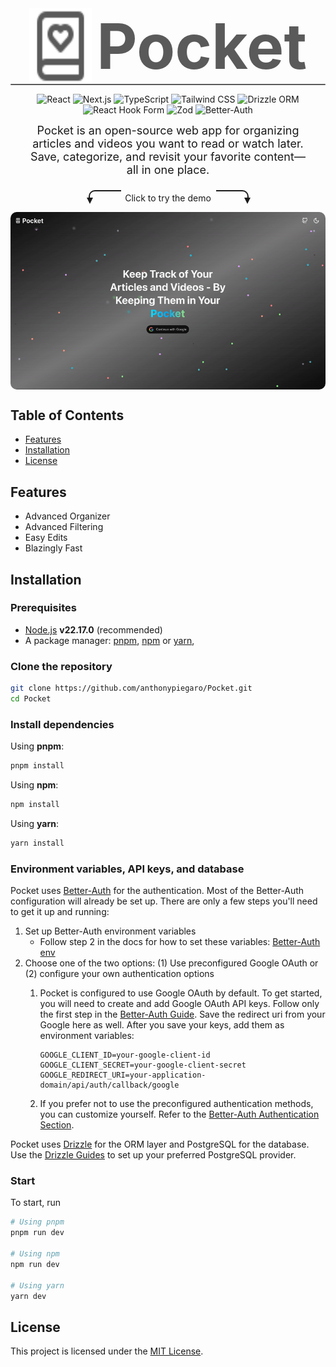 <div style="display:flex;flex-direction:row;justify-content:center">
   <img src="public/book-heart.svg" alt="Pocket Icon" width="100" style="vertical-align:middle;margin-right:8px" fill="red"/>
   <span style="vertical-align:middle;font-size:100px;font-weight:700;color:rgb(90, 90, 90)">Pocket</span>
</div>

<div style="width:100%;height:2px;background-color:rgb(90,90,90);border-radius:50px;margin-bottom:10px;"></div>

<div align="center" >

![React](https://img.shields.io/github/package-json/dependency-version/anthonypiegaro/Pocket/react)
![Next.js](https://img.shields.io/github/package-json/dependency-version/anthonypiegaro/Pocket/next?color=rgb(0,0,0))
![TypeScript](https://img.shields.io/github/package-json/dependency-version/anthonypiegaro/Pocket/dev/typescript)
![Tailwind CSS](https://img.shields.io/github/package-json/dependency-version/anthonypiegaro/Pocket/dev/tailwindcss)
![Drizzle ORM](https://img.shields.io/github/package-json/dependency-version/anthonypiegaro/Pocket/drizzle-orm?color=4bb74b)
![React Hook Form](https://img.shields.io/github/package-json/dependency-version/anthonypiegaro/Pocket/react-hook-form?color=ff69b4)
![Zod](https://img.shields.io/github/package-json/dependency-version/anthonypiegaro/Pocket/zod?color=blueviolet)
![Better-Auth](https://img.shields.io/github/package-json/dependency-version/anthonypiegaro/Pocket/better-auth?color=000)

</div>

<p style="font-size: 18px; text-align: center; max-width: 450px; margin:auto; margin-bottom: 12px">
Pocket is an open-source web app for organizing articles and videos you want to read or watch later. Save, categorize, and revisit your favorite content—all in one place.
</p>

<div align="center" >
  <div style="
    display: flex; 
    flex-direction: row; 
    gap: 8px; 
    justify-content: center"
  >
    <div style="position: relative; width: 50px">
      <div style="
        position: absolute;
        height: 15px; 
        width: 50px; 
        border-top: solid;
        border-left: solid;
        border-top-left-radius: 10px;
        border-width: 2px;
        top: 10px;
        "
      >
        <div
          style="
            width: 0;
            height: 0;
            border-left: 5px solid transparent;
            border-right: 5px solid transparent;
            border-top: 10px solid;
            position: absolute;
            bottom: -5px;
            left: -5.5px
          "
        ></div>
      </div>
    </div>
    <p>Click to try the demo</p>
    <div style="position: relative; width: 50px;">
      <div style="
        position: absolute;
        height: 15px; 
        width: 50px; 
        border-top: solid;
        border-right: solid;
        border-top-right-radius: 10px;
        border-width: 2px;
        top: 10px;
        "
      >
        <div
          style="
            width: 0;
            height: 0;
            border-left: 5px solid transparent;
            border-right: 5px solid transparent;
            border-top: 10px solid;
            position: absolute;
            bottom: -5px;
            right: -5.5px
          "
        ></div>
      </div>
    </div>
  </div>
  <div align="center">
    <a href="https://pocket-mauve.vercel.app/" target="_blank" >
      <img 
        src="landing-page.gif" 
        alt="Demo" 
        style="display: block; border-radius: 10px;" 
      />
    </a>
  </div>
</div>

## Table of Contents
- [Features](#features)
- [Installation](#installation)
- [License](#license)

## Features
- Advanced Organizer
- Advanced Filtering
- Easy Edits
- Blazingly Fast

## Installation

### Prerequisites

- [Node.js](https://nodejs.org/) **v22.17.0** (recommended)
- A package manager: [pnpm](https://pnpm.io/), [npm](https://www.npmjs.com/) or [yarn](https://yarnpkg.com/),

### Clone the repository

```bash
git clone https://github.com/anthonypiegaro/Pocket.git
cd Pocket
```

### Install dependencies

Using **pnpm**:
```bash
pnpm install
```

Using **npm**:
```bash
npm install
```

Using **yarn**:
```bash
yarn install
```

### Environment variables, API keys, and database
Pocket uses [Better-Auth](https://www.better-auth.com/) for the authentication. Most of the Better-Auth configuration will already be set up. There are only a few steps you'll need to get it up and running:

1. Set up Better-Auth environment variables
    - Follow step 2 in the docs for how to set these variables: [Better-Auth env](https://www.better-auth.com/docs/installation#set-environment-variables)
2. Choose one of the two options: (1) Use preconfigured Google OAuth or (2) configure your own authentication options
    1. Pocket is configured to use Google OAuth by default. To get started, you will need to create and add Google OAuth API keys. Follow only the first step in the [Better-Auth Guide](https://www.better-auth.com/docs/authentication/google#get-your-google-credentials). Save the redirect uri from your Google here as well. After you save your keys, add them as environment variables:

        ```
        GOOGLE_CLIENT_ID=your-google-client-id
        GOOGLE_CLIENT_SECRET=your-google-client-secret
        GOOGLE_REDIRECT_URI=your-application-domain/api/auth/callback/google
        ```

    2. If you prefer not to use the preconfigured authentication methods, you can customize yourself. Refer to the [Better-Auth Authentication Section](https://www.better-auth.com/docs/authentication/email-password).

Pocket uses [Drizzle](https://orm.drizzle.team/docs/overview) for the ORM layer and PostgreSQL for the database. Use the [Drizzle Guides](https://orm.drizzle.team/docs/get-started) to set up your preferred PostgreSQL provider.

### Start
To start, run
```bash
# Using pnpm
pnpm run dev

# Using npm
npm run dev

# Using yarn
yarn dev
```

## License
This project is licensed under the [MIT License](LICENSE).